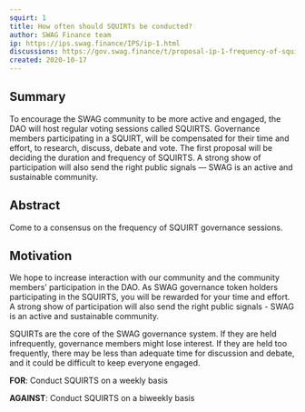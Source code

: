 ```yaml
---
squirt: 1
title: How often should SQUIRTs be conducted?
author: SWAG Finance team
ip: https://ips.swag.finance/IPS/ip-1.html
discussions: https://gov.swag.finance/t/proposal-ip-1-frequency-of-squirts/32
created: 2020-10-17
---
```


## Summary

To encourage the SWAG community to be more active and engaged, the DAO will host regular voting sessions called SQUIRTS. Governance members participating in a SQUIRT, will be compensated for their time and effort, to research, discuss, debate and vote. The first proposal will be deciding the duration and frequency of SQUIRTS. A strong show of participation will also send the right public signals — SWAG is an active and sustainable community.

## Abstract
Come to a consensus on the frequency of SQUIRT governance sessions.

## Motivation
We hope to increase interaction with our community and the community members’ participation in the DAO. As SWAG governance token holders participating in the SQUIRTS, you will be rewarded for your time and effort. A strong show of participation will also send the right public signals - SWAG is an active and sustainable community.

SQUIRTs are the core of the SWAG governance system. If they are held infrequently, governance members might lose interest. If they are held too frequently, there may be less than adequate time for discussion and debate, and it could be difficult to keep everyone engaged.


**FOR**: Conduct SQUIRTS on a weekly basis

**AGAINST**: Conduct SQUIRTS on a biweekly basis